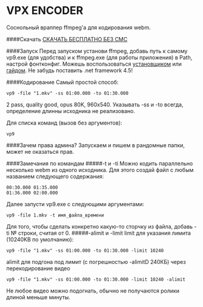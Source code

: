 # VPX ENCODER
Соснольный враппер ffmpeg'a для кодирования webm.

####Скачать
[СКАЧАТЬ БЕСПЛАТНО БЕЗ СМС]

####Запуск
Перед запуском установи ffmpeg, добавь путь к самому vp9.exe (для удобства) и к ffmpeg.exe (для работы приложения) в Path, настрой фонтконфиг. Можешь воспользоваться [установщиком] или [гайдом].
Не забудь поставить .net framework 4.5!

####Кодирование
Самый простой способ:
```
vp9 -file "1.mkv" -ss 01:00.000 -to 01:30.000
```
2 pass, quality good, opus 80K, 960x540.
Указывать -ss и -to всегда, определение длинны исходника не реализовано.

Для списка команд (вызов без аргументов):
```
vp9
```

####Зачем права админа?
Запускаем и пишем в рандомные папки, может не оказаться прав.

####Замечания по командам
#####-t и -ti
Можно кодить параллельно несколько webm из одного исходника. Для этого создай файл с любым названием следующего содержания:
```
00:30.000 01:35.000
01:36.000 02:00.000
```
Далее запусти vp9.exe с следующими аргументами:
```
vp9 -file 1.mkv -t имя_файла_времени
```
Для того, чтобы сделать конкретно какую-то сторчку из файла, добавь -ti № строки, считая от 0.
#####-alimit и -limit
limit для указания лимита (10240KB по умолчанию):
```
vp9 -file "1.mkv" -ss 01:00.000 -to 01:30.000 -limit 10240
```
alimit для подгона под лимит (с погрешностью -alimitD 240КБ) через перекодирование видео
```
vp9 -file "1.mkv" -ss 01:00.000 -to 01:30.000 -limit 10240 -alimit
```
Не любое видео можно подогнать, обычно не получаются ролики длиной меньше минуты.

[СКАЧАТЬ БЕСПЛАТНО БЕЗ СМС]:https://github.com/CherryPerry/ffmpeg-vp9-wrap/releases
[установщиком]:https://github.com/CherryPerry/zeranoe-ffmpeg-update-csharp
[гайдом]:https://github.com/pituz/webm-thread/wiki/installing-ffmpeg-on-windows
